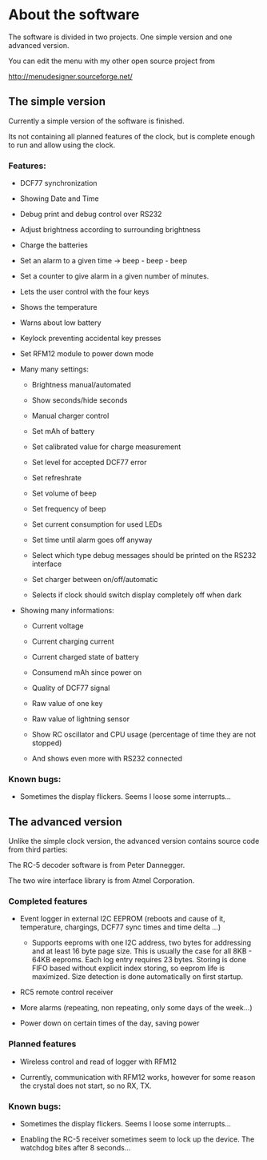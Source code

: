 # About the software
The software is divided in two projects. One simple version and one advanced version.

You can edit the menu with my other open source project from

http://menudesigner.sourceforge.net/

## The simple version
Currently a simple version of the software is finished.

Its not containing all planned features of the clock, but is complete enough to run and allow using the clock.

### Features:

- DCF77 synchronization

- Showing Date and Time

- Debug print and debug control over RS232

- Adjust brightness according to surrounding brightness

- Charge the batteries

- Set an alarm to a given time -> beep - beep - beep

- Set a counter to give alarm in a given number of minutes.

- Lets the user control with the four keys

- Shows the temperature

- Warns about low battery

- Keylock preventing accidental key presses

- Set RFM12 module to power down mode

- Many many settings:

  * Brightness manual/automated

  * Show seconds/hide seconds

  * Manual charger control

  * Set mAh of battery

  * Set calibrated value for charge measurement

  * Set level for accepted DCF77 error

  * Set refreshrate

  * Set volume of beep

  * Set frequency of beep

  * Set current consumption for used LEDs

  * Set time until alarm goes off anyway

  * Select which type debug messages should be printed on the RS232 interface

  * Set charger between on/off/automatic

  * Selects if clock should switch display completely off when dark

- Showing many informations:

  * Current voltage

  * Current charging current

  * Current charged state of battery

  * Consumend mAh since power on

  * Quality of DCF77 signal

  * Raw value of one key

  * Raw value of lightning sensor

  * Show RC oscillator and CPU usage (percentage of time they are not stopped)

  * And shows even more with RS232 connected

### Known bugs:

  - Sometimes the display flickers. Seems I loose some interrupts...

## The advanced version

Unlike the simple clock version, the advanced version contains source code from third parties:

The RC-5 decoder software is from Peter Dannegger.

The two wire interface library is from Atmel Corporation.

### Completed features

- Event logger in external I2C EEPROM (reboots and cause of it, temperature, chargings, DCF77 sync times and time delta ...)

  * Supports eeproms with one I2C address, two bytes for addressing and at least 16 byte page size.
   This is usually the case for all 8KB - 64KB eeproms. Each log entry requires 23 bytes.
   Storing is done FIFO based without explicit index storing, so eeprom life is maximized.
   Size detection is done automatically on first startup.

- RC5 remote control receiver

- More alarms (repeating, non repeating, only some days of the week...)

- Power down on certain times of the day, saving power

### Planned features

- Wireless control and read of logger with RFM12

- Currently, communication with RFM12 works, however for some reason the crystal does not start, so no RX, TX.

### Known bugs:

  - Sometimes the display flickers. Seems I loose some interrupts...

  - Enabling the RC-5 receiver sometimes seem to lock up the device. The watchdog bites after 8 seconds...

